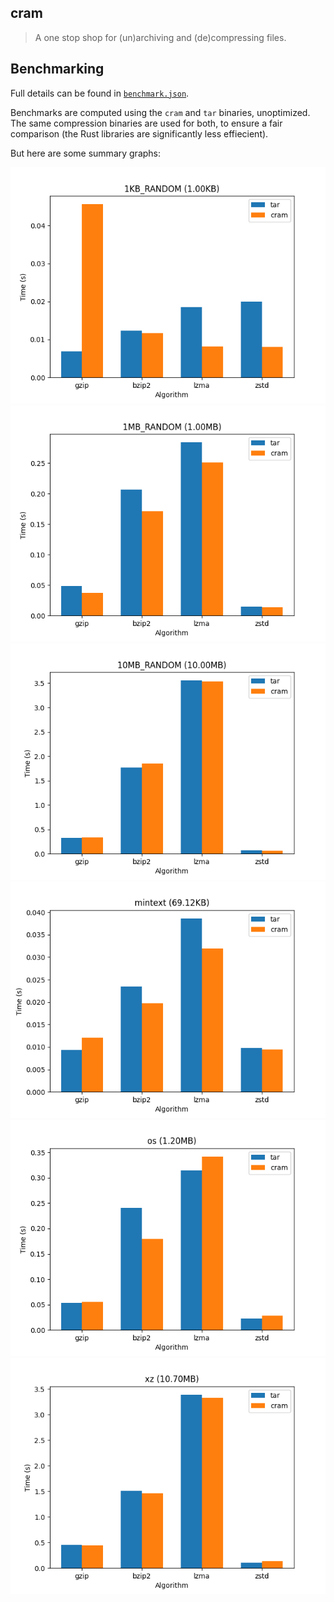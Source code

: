 ## cram
> A one stop shop for (un)archiving and (de)compressing files.
## Benchmarking
Full details can be found in [`benchmark.json`](benchmark.json).

Benchmarks are computed using the `cram` and `tar` binaries, unoptimized. The same compression binaries are used for both, to ensure a fair comparison (the Rust libraries are significantly less effiecient).

But here are some summary graphs:

![1KB random file](benchmark/1KB_RANDOM.png)
![1MB random file](benchmark/1MB_RANDOM.png)
![10MB random file](benchmark/10MB_RANDOM.png)
![werdl/mintext](benchmark/mintext.png)
![werdl/os](benchmark/os.png)
![werdl/xz](benchmark/xz.png)